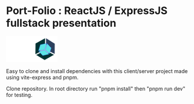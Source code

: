 # Port-Folio : ReactJS / ExpressJS fullstack presentation

<img src="./public\svg\assets.svg" width="70" height="70"><img src="./public\svg\cube.svg" width="70" height="70">

Easy to clone and install dependencies with this client/server project made using vite-express and pnpm.

Clone repository. In root directory run "pnpm install" then "pnpm run dev" for testing.
